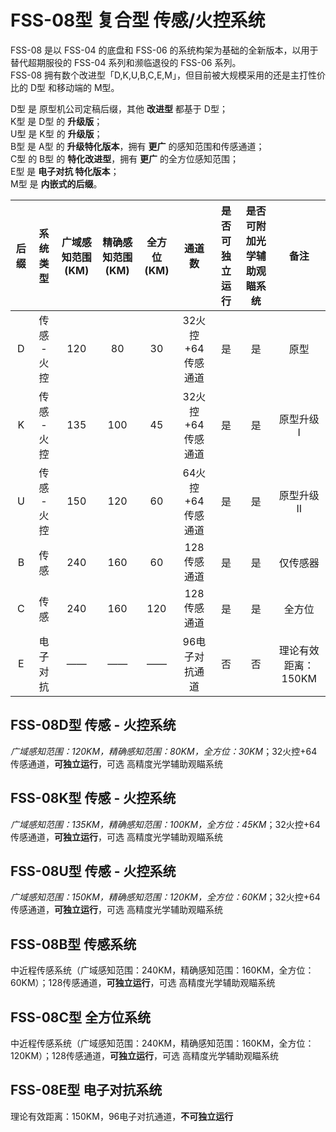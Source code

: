 # FSS-08型 复合型 传感/火控系统

FSS-08 是以 FSS-04 的底盘和 FSS-06 的系统构架为基础的全新版本，以用于替代超期服役的 FSS-04 系列和濒临退役的 FSS-06 系列。  
FSS-08 拥有数个改进型「D,K,U,B,C,E,M」，但目前被大规模采用的还是主打性价比的 D型 和移动端的 M型。

D型 是 原型机公司定稿后缀，其他 **改进型** 都基于 D型；  
K型 是 D型 的 **升级版**；  
U型 是 K型 的 **升级版**；  
B型 是 A型 的 **升级特化版本**，拥有 **更广** 的感知范围和传感通道；  
C型 的 B型 的 **特化改进型**，拥有 **更广** 的全方位感知范围；  
E型 是 **电子对抗 特化版本**；  
M型 是 **内嵌式的后缀**。

| 后缀 | 系统类型 | 广域感知范围(KM) | 精确感知范围(KM) | 全方位(KM) | 通道数 | 是否可独立运行 | 是否可附加光学辅助观瞄系统 | 备注 |
| :--: | :------: | :--------------: | :--------: | :-------: | :-------: | :-------: | :-------: | :--: |
| D | 传感 - 火控 | 120 | 80 | 30 | 32火控+64传感通道 | 是 | 是 | 原型 |
| K | 传感 - 火控 | 135 | 100 | 45 | 32火控+64传感通道 | 是 | 是 | 原型升级 I |
| U | 传感 - 火控 | 150 | 120 | 60 | 64火控+64传感通道 | 是 | 是 | 原型升级 II |
| B | 传感 | 240 | 160 | 60 | 128传感通道 | 是 | 是 | 仅传感器 |
| C | 传感 | 240 | 160 | 120 | 128传感通道 | 是 | 是 | 全方位 |
| E | 电子对抗 | —— | —— | —— | 96电子对抗通道 | 否 | 否 | 理论有效距离：150KM |


## FSS-08D型 传感 - 火控系统

*广域感知范围：120KM，精确感知范围：80KM，全方位：30KM*；32火控+64传感通道，**可独立运行**，可选 高精度光学辅助观瞄系统

## FSS-08K型 传感 - 火控系统

*广域感知范围：135KM，精确感知范围：100KM，全方位：45KM*；32火控+64传感通道，**可独立运行**，可选 高精度光学辅助观瞄系统

## FSS-08U型 传感 - 火控系统

*广域感知范围：150KM，精确感知范围：120KM，全方位：60KM*；32火控+64传感通道，**可独立运行**，可选 高精度光学辅助观瞄系统

## FSS-08B型 传感系统

中近程传感系统（广域感知范围：240KM，精确感知范围：160KM，全方位：60KM）；128传感通道，**可独立运行**，可选 高精度光学辅助观瞄系统

## FSS-08C型 全方位系统

中近程传感系统（广域感知范围：240KM，精确感知范围：160KM，全方位：120KM）；128传感通道，**可独立运行**，可选 高精度光学辅助观瞄系统

## FSS-08E型 电子对抗系统

理论有效距离：150KM，96电子对抗通道，**不可独立运行**
